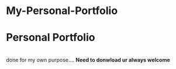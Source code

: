 # My-Personal-Portfolio
<h1>Personal Portfolio </h1><br>
done for my own purpose....
<b>Need to donwload ur always welcome</b>


